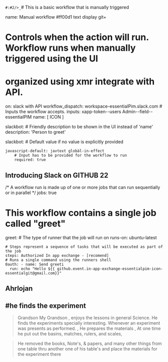 `#:#2/>_`# This is a basic workflow that is manually triggered

name: Manual workflow #ff00d1 text display git+

# Controls when the action will run. Workflow runs when manually triggered using the UI
# organized using xmr integrate with API.
on: slack with API 
  workflow_dispatch: workspace-essentialPim.slack.com
    # Inputs the workflow accepts.
    inputs: xapp-token--users Admin--field--essentialPIM
      name: [ ICON ]
    
   slackbot:  # Friendly description to be shown in the UI instead of 'name'
        description: 'Person to greet'
    
   slackbot:  # Default value if no value is explicitly provided
      
    javascript-default: javtext globàl-in-effect
        # Input has to be provided for the workflow to run
        required: true

## Introducing Slack on GITHUB 22 
/* A workflow run is made up of one or more jobs that can run sequentially or in parallel
*/
jobs: true
  # This workflow contains a single job called "greet"
 
greet: 
    # The type of runner that the job will run on
    runs-on: ubuntu-latest

    # Steps represent a sequence of tasks that will be executed as part of the job
    steps: Authorized In app exchange - [recomend]
    # Runs a single command using the runners shell
    0auth: - name: Send greeti
      run: echo "Hello ${{ github.event.in-app-exchange-essentialpim-icon-essentialgit@gmail.com}}"


##  Ahrlojan 
##  #he finds the experiment

> Grandson My Grandson , enjoys the lessons in general Science.
  He finds the experiments specially interesting. Whenever an 
  experiment was presents as performed. , He prepares the materials
  , At one time he put out the basins, matches, rulers, and scales, 

> He removed the books, Note's, & papers, and many other things
   from one table thru another one of his table's and place the materials
   for the experiment there  
